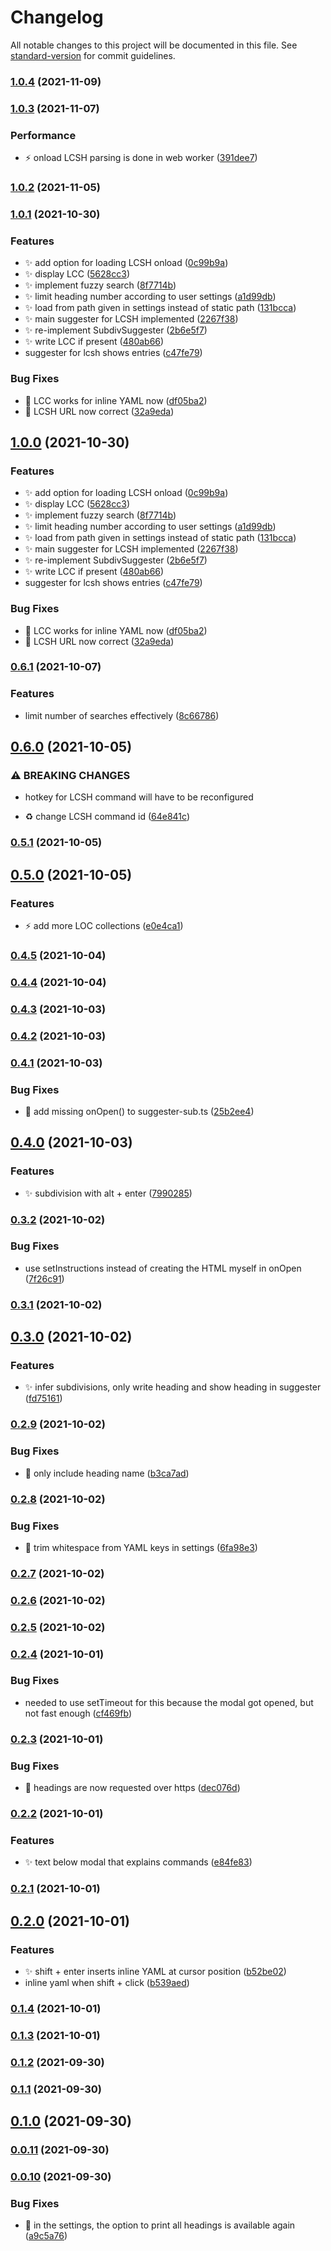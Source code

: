 # Changelog

All notable changes to this project will be documented in this file. See [standard-version](https://github.com/conventional-changelog/standard-version) for commit guidelines.

### [1.0.4](https://github.com/kometenstaub/obsidian-linked-data-vocabularies/compare/1.0.3...1.0.4) (2021-11-09)

### [1.0.3](https://github.com/kometenstaub/obsidian-linked-data-vocabularies/compare/1.0.2...1.0.3) (2021-11-07)


### Performance

* :zap: onload LCSH parsing is done in web worker ([391dee7](https://github.com/kometenstaub/obsidian-linked-data-vocabularies/commit/391dee7f9453eb54090a4be9976512a4f4c7aa0c))

### [1.0.2](https://github.com/kometenstaub/obsidian-linked-data-vocabularies/compare/1.0.1...1.0.2) (2021-11-05)

### [1.0.1](https://github.com/kometenstaub/obsidian-linked-data-vocabularies/compare/0.6.1...1.0.1) (2021-10-30)


### Features

* :sparkles: add option for loading LCSH onload ([0c99b9a](https://github.com/kometenstaub/obsidian-linked-data-vocabularies/commit/0c99b9a3be68b95b37714ceda373d0c183ef4e31))
* :sparkles: display LCC ([5628cc3](https://github.com/kometenstaub/obsidian-linked-data-vocabularies/commit/5628cc33997ef239f09e7c54ae94b42fd681b244))
* :sparkles: implement fuzzy search ([8f7714b](https://github.com/kometenstaub/obsidian-linked-data-vocabularies/commit/8f7714b10dc260840ffd80b46390345a340f5c3d))
* :sparkles: limit heading number according to user settings ([a1d99db](https://github.com/kometenstaub/obsidian-linked-data-vocabularies/commit/a1d99db905ecfddb668881eea1ceba1fa2d01db6))
* :sparkles: load from path given in settings instead of static path ([131bcca](https://github.com/kometenstaub/obsidian-linked-data-vocabularies/commit/131bcca27ce029b1a09a89f7d0c64e015d12abfc))
* :sparkles: main suggester for LCSH implemented ([2267f38](https://github.com/kometenstaub/obsidian-linked-data-vocabularies/commit/2267f38634465673ded74c66b372333ea538a558))
* :sparkles: re-implement SubdivSuggester ([2b6e5f7](https://github.com/kometenstaub/obsidian-linked-data-vocabularies/commit/2b6e5f793f5ffab9f3ee0bd63b613422c245f8df))
* :sparkles: write LCC if present ([480ab66](https://github.com/kometenstaub/obsidian-linked-data-vocabularies/commit/480ab662eaab26dadc7b9a6e843e8db7a4f20fc6))
* suggester for lcsh shows entries ([c47fe79](https://github.com/kometenstaub/obsidian-linked-data-vocabularies/commit/c47fe79e4592bcb92272a1975a4daf2b307c97eb))


### Bug Fixes

* :bug: LCC works for inline YAML now ([df05ba2](https://github.com/kometenstaub/obsidian-linked-data-vocabularies/commit/df05ba2cdac338b3057ad8abc3280e4b4d5f7af8))
* :bug: LCSH URL now correct ([32a9eda](https://github.com/kometenstaub/obsidian-linked-data-vocabularies/commit/32a9eda58a7df95248b8527400621d8ab41b4538))

## [1.0.0](https://github.com/kometenstaub/obsidian-linked-data-vocabularies/compare/0.6.1...1.0.0) (2021-10-30)


### Features

* :sparkles: add option for loading LCSH onload ([0c99b9a](https://github.com/kometenstaub/obsidian-linked-data-vocabularies/commit/0c99b9a3be68b95b37714ceda373d0c183ef4e31))
* :sparkles: display LCC ([5628cc3](https://github.com/kometenstaub/obsidian-linked-data-vocabularies/commit/5628cc33997ef239f09e7c54ae94b42fd681b244))
* :sparkles: implement fuzzy search ([8f7714b](https://github.com/kometenstaub/obsidian-linked-data-vocabularies/commit/8f7714b10dc260840ffd80b46390345a340f5c3d))
* :sparkles: limit heading number according to user settings ([a1d99db](https://github.com/kometenstaub/obsidian-linked-data-vocabularies/commit/a1d99db905ecfddb668881eea1ceba1fa2d01db6))
* :sparkles: load from path given in settings instead of static path ([131bcca](https://github.com/kometenstaub/obsidian-linked-data-vocabularies/commit/131bcca27ce029b1a09a89f7d0c64e015d12abfc))
* :sparkles: main suggester for LCSH implemented ([2267f38](https://github.com/kometenstaub/obsidian-linked-data-vocabularies/commit/2267f38634465673ded74c66b372333ea538a558))
* :sparkles: re-implement SubdivSuggester ([2b6e5f7](https://github.com/kometenstaub/obsidian-linked-data-vocabularies/commit/2b6e5f793f5ffab9f3ee0bd63b613422c245f8df))
* :sparkles: write LCC if present ([480ab66](https://github.com/kometenstaub/obsidian-linked-data-vocabularies/commit/480ab662eaab26dadc7b9a6e843e8db7a4f20fc6))
* suggester for lcsh shows entries ([c47fe79](https://github.com/kometenstaub/obsidian-linked-data-vocabularies/commit/c47fe79e4592bcb92272a1975a4daf2b307c97eb))


### Bug Fixes

* :bug: LCC works for inline YAML now ([df05ba2](https://github.com/kometenstaub/obsidian-linked-data-vocabularies/commit/df05ba2cdac338b3057ad8abc3280e4b4d5f7af8))
* :bug: LCSH URL now correct ([32a9eda](https://github.com/kometenstaub/obsidian-linked-data-vocabularies/commit/32a9eda58a7df95248b8527400621d8ab41b4538))

### [0.6.1](https://github.com/kometenstaub/obsidian-linked-data-vocabularies/compare/0.6.0...0.6.1) (2021-10-07)


### Features

* limit number of searches effectively ([8c66786](https://github.com/kometenstaub/obsidian-linked-data-vocabularies/commit/8c667864b56806c65ba6c579121a62b0c10521b5))

## [0.6.0](https://github.com/kometenstaub/obsidian-linked-data-vocabularies/compare/0.5.1...0.6.0) (2021-10-05)


### ⚠ BREAKING CHANGES

* hotkey for LCSH command will have to be reconfigured

* :recycle: change LCSH command id ([64e841c](https://github.com/kometenstaub/obsidian-linked-data-vocabularies/commit/64e841cfedbb57a8b2a373b12405ae7bda498cef))

### [0.5.1](https://github.com/kometenstaub/obsidian-linked-data-vocabularies/compare/0.5.0...0.5.1) (2021-10-05)

## [0.5.0](https://github.com/kometenstaub/obsidian-linked-data-vocabularies/compare/0.4.5...0.5.0) (2021-10-05)


### Features

* :zap: add more LOC collections ([e0e4ca1](https://github.com/kometenstaub/obsidian-linked-data-vocabularies/commit/e0e4ca1d4238b3815065b6ac434d1af09a79ae80))

### [0.4.5](https://github.com/kometenstaub/obsidian-linked-data-vocabularies/compare/0.4.4...0.4.5) (2021-10-04)

### [0.4.4](https://github.com/kometenstaub/obsidian-linked-data-vocabularies/compare/0.4.3...0.4.4) (2021-10-04)

### [0.4.3](https://github.com/kometenstaub/obsidian-linked-data-vocabularies/compare/0.4.2...0.4.3) (2021-10-03)

### [0.4.2](https://github.com/kometenstaub/obsidian-linked-data-vocabularies/compare/0.4.1...0.4.2) (2021-10-03)

### [0.4.1](https://github.com/kometenstaub/obsidian-linked-data-vocabularies/compare/0.4.0...0.4.1) (2021-10-03)


### Bug Fixes

* :bug: add missing onOpen() to suggester-sub.ts ([25b2ee4](https://github.com/kometenstaub/obsidian-linked-data-vocabularies/commit/25b2ee48e0796466ce91de9115fc46b91a2c0e23))

## [0.4.0](https://github.com/kometenstaub/obsidian-linked-data-vocabularies/compare/0.3.2...0.4.0) (2021-10-03)


### Features

* :sparkles: subdivision with alt + enter ([7990285](https://github.com/kometenstaub/obsidian-linked-data-vocabularies/commit/79902850c9822badb49f5852fdd5242f5b3fb088))

### [0.3.2](https://github.com/kometenstaub/obsidian-linked-data-vocabularies/compare/0.3.1...0.3.2) (2021-10-02)


### Bug Fixes

* use setInstructions instead of creating the HTML myself in onOpen ([7f26c91](https://github.com/kometenstaub/obsidian-linked-data-vocabularies/commit/7f26c91731d0a4ba99735ea152c36e9a5aa60d92))

### [0.3.1](https://github.com/kometenstaub/obsidian-linked-data-vocabularies/compare/0.3.0...0.3.1) (2021-10-02)

## [0.3.0](https://github.com/kometenstaub/obsidian-linked-data-vocabularies/compare/0.2.9...0.3.0) (2021-10-02)


### Features

* :sparkles: infer subdivisions, only write heading and show heading in suggester ([fd75161](https://github.com/kometenstaub/obsidian-linked-data-vocabularies/commit/fd75161d9a9e3934343e709d617a6b90df0cd960))

### [0.2.9](https://github.com/kometenstaub/obsidian-linked-data-vocabularies/compare/0.2.8...0.2.9) (2021-10-02)


### Bug Fixes

* :bug: only include heading name ([b3ca7ad](https://github.com/kometenstaub/obsidian-linked-data-vocabularies/commit/b3ca7ad31107275981b53a89396cb1393a4a7e35))

### [0.2.8](https://github.com/kometenstaub/obsidian-linked-data-vocabularies/compare/0.2.7...0.2.8) (2021-10-02)


### Bug Fixes

* :bug: trim whitespace from YAML keys in settings ([6fa98e3](https://github.com/kometenstaub/obsidian-linked-data-vocabularies/commit/6fa98e30f80ad5e52883c28082399bf0cee9ea5e))

### [0.2.7](https://github.com/kometenstaub/obsidian-linked-data-vocabularies/compare/0.2.6...0.2.7) (2021-10-02)

### [0.2.6](https://github.com/kometenstaub/obsidian-linked-data-vocabularies/compare/0.2.5...0.2.6) (2021-10-02)

### [0.2.5](https://github.com/kometenstaub/obsidian-linked-data-vocabularies/compare/0.2.4...0.2.5) (2021-10-02)

### [0.2.4](https://github.com/kometenstaub/obsidian-linked-data-vocabularies/compare/0.2.3...0.2.4) (2021-10-01)


### Bug Fixes

* needed to use setTimeout for this because the modal got opened, but not fast enough ([cf469fb](https://github.com/kometenstaub/obsidian-linked-data-vocabularies/commit/cf469fbb803c8996f9e0368bc025c0084f365f5e))

### [0.2.3](https://github.com/kometenstaub/obsidian-linked-data-vocabularies/compare/0.2.2...0.2.3) (2021-10-01)


### Bug Fixes

* :bug: headings are now requested over https ([dec076d](https://github.com/kometenstaub/obsidian-linked-data-vocabularies/commit/dec076d88e3d866c364508c9f76db0fdfff47eb9))

### [0.2.2](https://github.com/kometenstaub/obsidian-linked-data-vocabularies/compare/0.2.1...0.2.2) (2021-10-01)


### Features

* :sparkles: text below modal that explains commands ([e84fe83](https://github.com/kometenstaub/obsidian-linked-data-vocabularies/commit/e84fe83628486aa221b476bb96907549fc58cddd))

### [0.2.1](https://github.com/kometenstaub/obsidian-linked-data-vocabularies/compare/0.2.0...0.2.1) (2021-10-01)

## [0.2.0](https://github.com/kometenstaub/obsidian-linked-data-vocabularies/compare/0.1.4...0.2.0) (2021-10-01)


### Features

* :sparkles: shift + enter inserts inline YAML at cursor position ([b52be02](https://github.com/kometenstaub/obsidian-linked-data-vocabularies/commit/b52be021f032a21b4ea130a5549808d6647c9c32))
* inline yaml when shift + click ([b539aed](https://github.com/kometenstaub/obsidian-linked-data-vocabularies/commit/b539aed14476430f35dfa249d3da31a789e5873d))

### [0.1.4](https://github.com/kometenstaub/obsidian-linked-data-vocabularies/compare/0.1.3...0.1.4) (2021-10-01)

### [0.1.3](https://github.com/kometenstaub/obsidian-linked-data-vocabularies/compare/0.1.2...0.1.3) (2021-10-01)

### [0.1.2](https://github.com/kometenstaub/obsidian-linked-data-vocabularies/compare/0.1.1...0.1.2) (2021-09-30)

### [0.1.1](https://github.com/kometenstaub/obsidian-linked-data-vocabularies/compare/0.1.0...0.1.1) (2021-09-30)

## [0.1.0](https://github.com/kometenstaub/obsidian-linked-data-vocabularies/compare/0.0.11...0.1.0) (2021-09-30)

### [0.0.11](https://github.com/kometenstaub/obsidian-linked-data-vocabularies/compare/0.0.10...0.0.11) (2021-09-30)

### [0.0.10](https://github.com/kometenstaub/obsidian-linked-data-vocabularies/compare/0.0.9...0.0.10) (2021-09-30)


### Bug Fixes

* :bug: in the settings, the option to print all headings is available again ([a9c5a76](https://github.com/kometenstaub/obsidian-linked-data-vocabularies/commit/a9c5a76ed2217764cb14546f389f71bf4d2cad4d))
